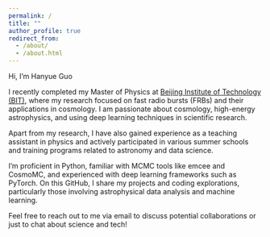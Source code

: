 ```yaml
---
permalink: /
title: ""
author_profile: true
redirect_from: 
  - /about/
  - /about.html
---
```

Hi, I’m Hanyue Guo 

I recently completed my Master of Physics at [Beijing Institute of Technology (BIT)](https://english.bit.edu.cn/), where my research focused on fast radio bursts (FRBs) and their applications in cosmology. I am passionate about cosmology, high-energy astrophysics, and using deep learning techniques in scientific research.

Apart from my research, I have also gained experience as a teaching assistant in physics and actively participated in various summer schools and training programs related to astronomy and data science.

I’m proficient in Python, familiar with MCMC tools like emcee and CosmoMC, and experienced with deep learning frameworks such as PyTorch. On this GitHub, I share my projects and coding explorations, particularly those involving astrophysical data analysis and machine learning.

Feel free to reach out to me via email to discuss potential collaborations or just to chat about science and tech!

